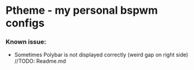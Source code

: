 # Ptheme - my personal bspwm configs
### Known issue: 
- Sometimes Polybar is not displayed correctly (weird gap on right side) <br>
//TODO: Readme.md

